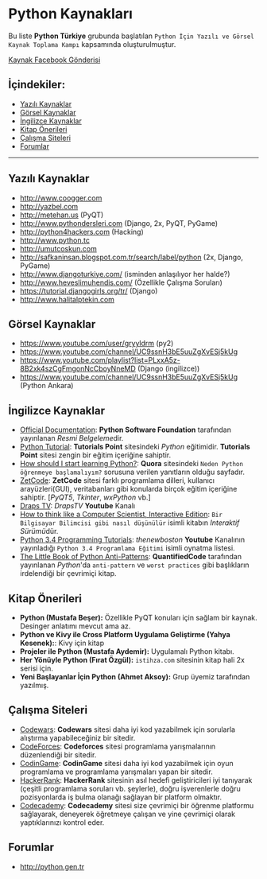 # Python Kaynakları

Bu liste **Python Türkiye** grubunda başlatılan `Python İçin Yazılı ve Görsel Kaynak Toplama Kampı` kapsamında oluşturulmuştur.

[Kaynak Facebook Gönderisi](https://www.facebook.com/groups/PythonTurkiye/permalink/1005618696231133/)

## İçindekiler:
* [Yazılı Kaynaklar](#yazılı-kaynaklar)
* [Görsel Kaynaklar](#görsel-kaynaklar)
* [İngilizce Kaynaklar](#İngilizce-kaynaklar)
* [Kitap Önerileri](#kitap-Önerileri)
* [Çalışma Siteleri](#Çalışma-siteleri)
* [Forumlar](#forumlar)

---

## Yazılı Kaynaklar
- http://www.coogger.com
- http://yazbel.com
- http://metehan.us (PyQT)
- http://www.pythondersleri.com (Django, 2x, PyQT, PyGame)
- http://python4hackers.com (Hacking)
- http://www.python.tc
- http://umutcoskun.com
- http://safkaninsan.blogspot.com.tr/search/label/python (2x, Django, PyGame)
- http://www.djangoturkiye.com/ (isminden anlaşılıyor her halde?)
- http://www.heveslimuhendis.com/ (Özellikle Çalışma Soruları)
- https://tutorial.djangogirls.org/tr/ (Django)
- http://www.halitalptekin.com

## Görsel Kaynaklar
- https://www.youtube.com/user/gryyldrm (py2)
- https://www.youtube.com/channel/UC9ssnH3bE5uuZgXvESj5kUg
- https://www.youtube.com/playlist?list=PLxxA5z-8B2xk4szCgFmgonNcCboyNneMD (Django (ingilizce))
- https://www.youtube.com/channel/UC9ssnH3bE5uuZgXvESj5kUg (Python Ankara)

## İngilizce Kaynaklar
- [Official Documentation](https://www.python.org/doc/): **Python Software Foundation** tarafından yayınlanan *Resmi Belgeleme*dir.
- [Python Tutorial](https://www.tutorialspoint.com/python/): **Tutorials Point** sitesindeki *Python* eğitimidir. **Tutorials Point** sitesi zengin bir eğitim içeriğine sahiptir.
- [How should I start learning Python?](https://www.quora.com/How-should-I-start-learning-Python-1): **Quora** sitesindeki `Neden Python öğrenmeye başlamalıyım?` sorusuna verilen yanıtların olduğu sayfadır.
- [ZetCode](http://zetcode.com/): **ZetCode** sitesi farklı programlama dilleri, kullanıcı arayüzleri(GUI), veritabanları gibi konularda birçok eğitim içeriğine sahiptir. [*PyQT5*, *Tkinter*, *wxPython* vb.]
- [Draps TV](https://www.youtube.com/channel/UCea5cMUa9xNU0kUtbRcTkqA): *DrapsTV* **Youtube** Kanalı
- [How to think like a Computer Scientist, Interactive Edition](http://interactivepython.org/courselib/static/thinkcspy/index.html): `Bir Bilgisayar Bilimcisi gibi nasıl düşünülür` isimli kitabın *Interaktif Sürümü*dür.
- [Python 3.4 Programming Tutorials](https://www.youtube.com/playlist?list=PL6gx4Cwl9DGAcbMi1sH6oAMk4JHw91mC_): *thenewboston* **Youtube** Kanalının yayınladığı `Python 3.4 Programlama Eğitimi` isimli oynatma listesi.
- [The Little Book of Python Anti-Patterns](https://docs.quantifiedcode.com/python-anti-patterns/index.html): **QuantifiedCode** tarafından yayınlanan *Python*'da `anti-pattern` ve `worst practices` gibi başlıkların irdelendiği bir çevrimiçi kitap.

## Kitap Önerileri
- **Python (Mustafa Beşer):** Özellikle PyQT konuları için sağlam bir kaynak. Desinger anlatımı mevcut ama az.
- **Python ve Kivy ile Cross Platform Uygulama Geliştirme (Yahya Kesenek):**: Kivy için kitap
- **Projeler ile Python (Mustafa Aydemir):** Uygulamalı Python kitabı.
- **Her Yönüyle Python (Fırat Özgül):** `istihza.com` sitesinin kitap hali 2x serisi için.
- **Yeni Başlayanlar İçin Python (Ahmet Aksoy):** Grup üyemiz tarafından yazılmış.

## Çalışma Siteleri
- [Codewars](http://codewars.com): **Codewars** sitesi daha iyi kod yazabilmek için sorularla alıştırma yapabileceğiniz bir sitedir.
- [CodeForces](http://codeforces.com): **Codeforces** sitesi programlama yarışmalarının düzenlendiği bir sitedir.
- [CodinGame](https://www.codingame.com): **CodinGame** sitesi daha iyi kod yazabilmek için oyun programlama ve programlama yarışmaları yapan bir sitedir.
- [HackerRank](http://hackerrank.com): **HackerRank** sitesinin asıl hedefi geliştiricileri iyi tanıyarak (çeşitli programlama soruları vb. şeylerle), doğru işverenlerle doğru pozisyonlarda iş bulma olanağı sağlayan bir platform olmaktır.
- [Codecademy](http://codeacademy.com): **Codecademy** sitesi size çevrimiçi bir öğrenme platformu sağlayarak, deneyerek öğretmeye çalışan ve yine çevrimiçi olarak yaptıklarınızı kontrol eder.

## Forumlar
- http://python.gen.tr
